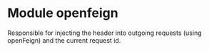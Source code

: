 # Module openfeign

Responsible for injecting the header into outgoing requests (using openFeign) and the current request id.